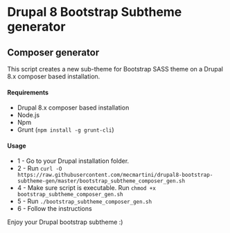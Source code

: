 # Drupal 8 Bootstrap Subtheme generator

## Composer generator
This script creates a new sub-theme for Bootstrap SASS theme on a Drupal 8.x composer based installation.

#### Requirements
* Drupal 8.x composer based installation
* Node.js
* Npm
* Grunt (`npm install -g grunt-cli`)

#### Usage

* 1 - Go to your Drupal installation folder.
* 2 - Run `curl -O https://raw.githubusercontent.com/mecmartini/drupal8-bootstrap-subtheme-gen/master/bootstrap_subtheme_composer_gen.sh`
* 4 - Make sure script is executable. Run `chmod +x bootstrap_subtheme_composer_gen.sh`
* 5 - Run `./bootstrap_subtheme_composer_gen.sh`
* 6 - Follow the instructions




Enjoy your Drupal bootstrap subtheme :)